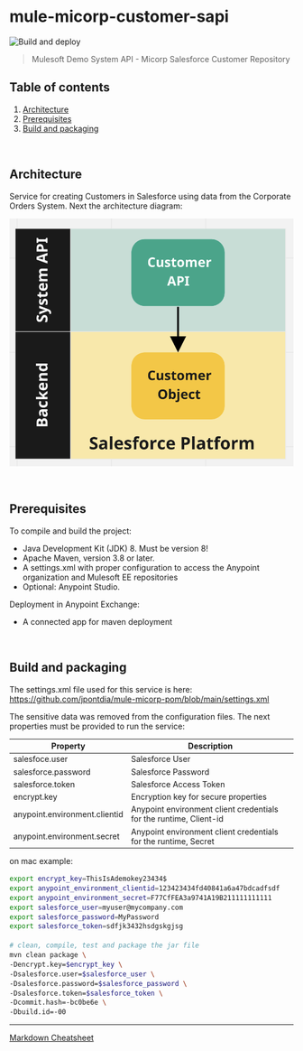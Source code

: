 # mule-micorp-customer-sapi
![Build and deploy](https://github.com/jpontdia/mule-micorp-customer-sapi/actions/workflows/dev.yml/badge.svg)

>Mulesoft Demo System API - Micorp Salesforce Customer Repository

## Table of contents
1. [Architecture](#architecture) 
2. [Prerequisites](#prerequisites)
3. [Build and packaging](#build-and-packaging)

<br>

## Architecture

Service for creating Customers in Salesforce using data from the Corporate Orders System. Next the architecture diagram:

![architecture](./docs/architecture.png)

<br>

## Prerequisites
To compile and build the project:
* Java Development Kit (JDK) 8. Must be version 8!
* Apache Maven, version 3.8 or later.
* A settings.xml with proper configuration to access the Anypoint organization and Mulesoft EE repositories 
* Optional: Anypoint Studio.

Deployment in Anypoint Exchange:
* A connected app for maven deployment

<br>

## Build and packaging

The settings.xml file used for this service is here: https://github.com/jpontdia/mule-micorp-pom/blob/main/settings.xml

The sensitive data was removed from the configuration files. The next
properties must be provided to run the service:

| Property    | Description |
| ----------- | ----------- |
| salesfoce.user      | Salesforce User       |
| salesforce.password | Salesforce Password |
| salesforce.token    | Salesforce Access Token |
| encrypt.key         | Encryption key for secure properties       |
| anypoint.environment.clientid | Anypoint environment client credentials for the runtime, Client-id |
| anypoint.environment.secret   | Anypoint environment client credentials for the runtime, Secret |


on mac example:
```bash
export encrypt_key=ThisIsAdemokey23434$
export anypoint_environment_clientid=123423434fd40841a6a47bdcadfsdf
export anypoint_environment_secret=F77CfFEA3a9741A19B211111111111
export salesforce_user=myuser@mycompany.com
export salesforce_password=MyPassword
export salesforce_token=sdfjk3432hsdgskgjsg

# clean, compile, test and package the jar file
mvn clean package \
-Dencrypt.key=$encrypt_key \
-Dsalesforce.user=$salesforce_user \
-Dsalesforce.password=$salesforce_password \
-Dsalesforce.token=$salesforce_token \
-Dcommit.hash=-bc0be6e \
-Dbuild.id=-00
```

---
[Markdown Cheatsheet](https://github.com/adam-p/markdown-here/wiki/Markdown-Cheatsheet)